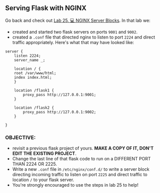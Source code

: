 ## Serving Flask with NGINX

Go back and check out [Lab 25. 💻 NGINX Server Blocks](https://live.alta3.com/content/tlg-devops/labs/content/devops/nginx-server-blocks.html). In that lab we:
- created and started two flask servers on ports `9001` and `9002`.
- created a `.conf` file that directed nginx to listen to port `2224` and direct traffic appropriately. Here's what that may have looked like:

```nginx
server {
    listen 2224;
    server_name _;
    
    location / {
    root /var/www/html;
    index index.html; 
    }
    
    location /flask1 {
        proxy_pass http://127.0.0.1:9001; 
    }

    location /flask2 {
        proxy_pass http://127.0.0.1:9002; 
    }

}
```

### OBJECTIVE:
- revisit a previous flask project of yours. **MAKE A COPY OF IT, DON'T EDIT THE EXISTING PROJECT**.
- Change the last line of that flask code to run on a DIFFERENT PORT THAN 2224 OR 2225.
- Write a new `.conf` file in `/etc/nginx/conf.d/` to write a server block directing incoming traffic to listen on port `2225` and direct traffic to location `/` to your flask server.
- You're strongly encouraged to use the steps in lab 25 to help!  
